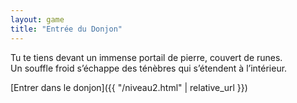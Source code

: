 ```yaml
---
layout: game
title: "Entrée du Donjon"
---
```


Tu te tiens devant un immense portail de pierre, couvert de runes.  
Un souffle froid s’échappe des ténèbres qui s’étendent à l’intérieur.  

[Entrer dans le donjon]({{ "/niveau2.html" | relative_url }})
